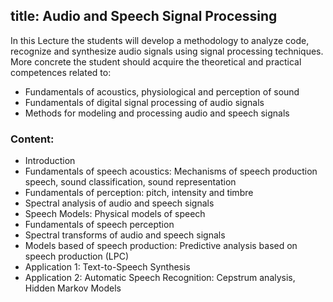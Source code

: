 title: Audio and Speech Signal Processing
---

In this Lecture the students will develop a methodology to analyze code, recognize and synthesize audio signals using signal processing techniques. More concrete the student should acquire the theoretical and practical competences related to:

- Fundamentals of acoustics, physiological and perception of sound
- Fundamentals of digital signal processing of audio signals
- Methods for modeling and processing audio and speech signals

### Content:
- Introduction
- Fundamentals of speech acoustics: Mechanisms of speech production speech, sound classification, sound representation
- Fundamentals of perception: pitch, intensity and timbre
- Spectral analysis of audio and speech signals
- Speech Models: Physical models of speech
- Fundamentals of speech perception
- Spectral transforms of audio and speech signals
- Models based of speech production: Predictive analysis based on speech production (LPC)
- Application 1: Text-to-Speech Synthesis
- Application 2: Automatic Speech Recognition: Cepstrum analysis, Hidden Markov Models

